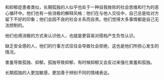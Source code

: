 和抑郁症患者类似，长期孤独的人似乎也处于一种自我挫败的社会思维和行为的恶心循环中。他们也有一些消极的解释风格：他们在与他人交往中，自己总是给对方留下不好的印象；他们会因不良的社会关系而自责。他们觉得大多事情都是自己无法控制的。

他们也用消极的方式来认识他人，也就是更容易对搭档产生负性认识。

缺乏安全感的人，他们的行事方式往往会导致社会拒绝，这也是他们所担心发生的情况。

害羞导致孤独、抑郁，孤独导致抑郁，有时候抑郁又会反过来强化害羞和孤独。

长期孤独的人更加敏感，更加善于辨别不同的情绪表达。

















